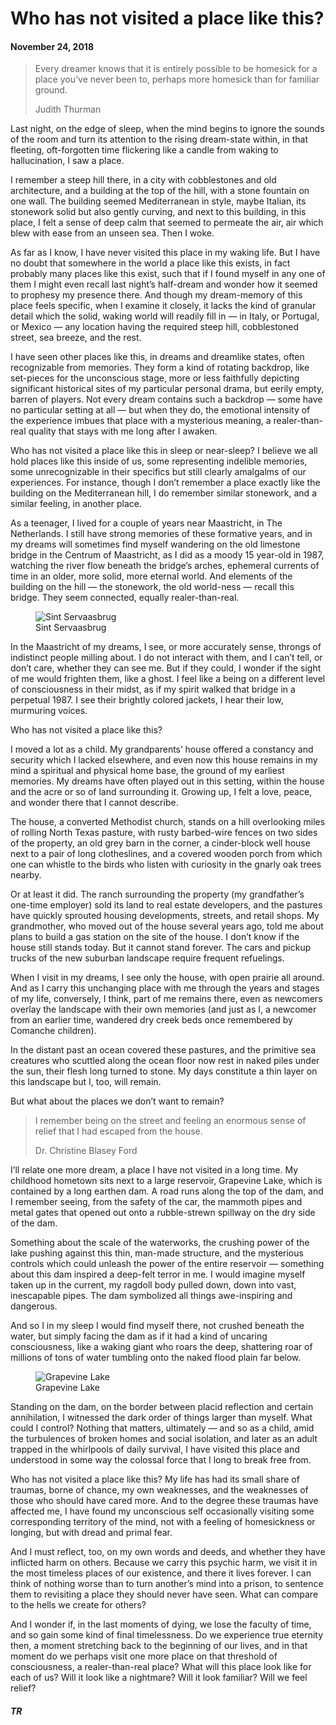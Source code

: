# Who has not visited a place like this?

#### November 24, 2018

<blockquote>
<p>Every dreamer knows that it is entirely possible to be homesick for a place you’ve never been to, perhaps more homesick than for familiar ground.</p>
<p class="author">Judith Thurman</p>
</blockquote>

Last night, on the edge of sleep, when the mind begins to ignore the sounds of the room and turn its attention to the rising dream-state within, in that fleeting, oft-forgotten time flickering like a candle from waking to hallucination, I saw a place. 

I remember a steep hill there, in a city with cobblestones and old architecture, and a building at the top of the hill, with a stone fountain on one wall. The building seemed Mediterranean in style, maybe Italian, its stonework solid but also gently curving, and next to this building, in this place, I felt a sense of deep calm that seemed to permeate the air, air which blew with ease from an unseen sea. Then I woke.

As far as I know, I have never visited this place in my waking life. But I have no doubt that somewhere in the world a place like this exists, in fact probably many places like this exist, such that if I found myself in any one of them I might even recall last night’s half-dream and wonder how it seemed to prophesy my presence there. And though my dream-memory of this place feels specific, when I examine it closely, it lacks the kind of granular detail which the solid, waking world will readily fill in — in Italy, or Portugal, or Mexico — any location having the required steep hill, cobblestoned street, sea breeze, and the rest. 

I have seen other places like this, in dreams and dreamlike states, often recognizable from memories. They form a kind of rotating backdrop, like set-pieces for the unconscious stage, more or less faithfully depicting significant historical sites of my particular personal drama, but eerily empty, barren of players. Not every dream contains such a backdrop — some have no particular setting at all — but when they do, the emotional intensity of the experience imbues that place with a mysterious meaning, a realer-than-real quality that stays with me long after I awaken. 

Who has not visited a place like this in sleep or near-sleep? I believe we all hold places like this inside of us, some representing indelible memories, some unrecognizable in their specifics but still clearly amalgalms of our experiences. For instance, though I don’t remember a place exactly like the building on the Mediterranean hill, I do remember similar stonework, and a similar feeling, in another place. 

As a teenager, I lived for a couple of years near Maastricht, in The Netherlands. I still have strong memories of these formative years, and in my dreams will sometimes find myself wandering on the old limestone bridge in the Centrum of Maastricht, as I did as a moody 15 year-old in 1987, watching the river flow beneath the bridge’s arches, ephemeral currents of time in an older, more solid, more eternal world. And elements of the building on the hill — the stonework, the old world-ness — recall this bridge. They seem connected, equally realer-than-real.

<figure>
  <img src="/img/Sint_Servaasbrug.jpg" alt="Sint Servaasbrug" />
  <figcaption>Sint Servaasbrug</figcaption>
</figure>

In the Maastricht of my dreams, I see, or more accurately sense, throngs of indistinct people milling about. I do not interact with them, and I can’t tell, or don’t care, whether they can see me. But if they could, I wonder if the sight of me would frighten them, like a ghost. I feel like a being on a different level of consciousness in their midst, as if my spirit walked that bridge in a perpetual 1987. I see their brightly colored jackets, I hear their low, murmuring voices. 

Who has not visited a place like this? 

I moved a lot as a child. My grandparents’ house offered a constancy and security which I lacked elsewhere, and even now this house remains in my mind a spiritual and physical home base, the ground of my earliest memories. My dreams have often played out in this setting, within the house and the acre or so of land surrounding it. Growing up, I felt a love, peace, and wonder there that I cannot describe. 

The house, a converted Methodist church, stands on a hill overlooking miles of rolling North Texas pasture, with rusty barbed-wire fences on two sides of the property, an old grey barn in the corner, a cinder-block well house next to a pair of long clotheslines, and a covered wooden porch from which one can whistle to the birds who listen with curiosity in the gnarly oak trees nearby. 

Or at least it did. The ranch surrounding the property (my grandfather’s one-time employer) sold its land to real estate developers, and the pastures have quickly sprouted housing developments, streets, and retail shops. My grandmother, who moved out of the house several years ago, told me about plans to build a gas station on the site of the house. I don’t know if the house still stands today. But it cannot stand forever. The cars and pickup trucks of the new suburban landscape require frequent refuelings. 

When I visit in my dreams, I see only the house, with open prairie all around. And as I carry this unchanging place with me through the years and stages of my life, conversely, I think, part of me remains there, even as newcomers overlay the landscape with their own memories (and just as I, a newcomer from an earlier time, wandered dry creek beds once remembered by Comanche children). 

In the distant past an ocean covered these pastures, and the primitive sea creatures who scuttled along the ocean floor now rest in naked piles under the sun, their flesh long turned to stone. My days constitute a thin layer on this landscape but I, too, will remain.

But what about the places we don’t want to remain?

<blockquote>
<p>I remember being on the street and feeling an enormous sense of relief that I had escaped from the house.</p>
<p class="author">Dr. Christine Blasey Ford</p>
</blockquote>

I’ll relate one more dream, a place I have not visited in a long time. My childhood hometown sits next to a large reservoir, Grapevine Lake, which is contained by a long earthen dam. A road runs along the top of the dam, and I remember seeing, from the safety of the car, the mammoth pipes and metal gates that opened out onto a rubble-strewn spillway on the dry side of the dam. 

Something about the scale of the waterworks, the crushing power of the lake pushing against this thin, man-made structure, and the mysterious controls which could unleash the power of the entire reservoir — something about this dam inspired a deep-felt terror in me. I would imagine myself taken up in the current, my ragdoll body pulled down, down into vast, inescapable pipes. The dam symbolized all things awe-inspiring and dangerous. 

And so I in my sleep I would find myself there, not crushed beneath the water, but simply facing the dam as if it had a kind of uncaring consciousness, like a waking giant who roars the deep, shattering roar of millions of tons of water tumbling onto the naked flood plain far below. 

<figure>
  <img src="/img/Grapevine_Lake_dam.jpg" alt="Grapevine Lake" />
  <figcaption>Grapevine Lake</figcaption>
</figure>

Standing on the dam, on the border between placid reflection and certain annihilation, I witnessed the dark order of things larger than myself. What could I control? Nothing that matters, ultimately — and so as a child, amid the turbulences of broken homes and social isolation, and later as an adult trapped in the whirlpools of daily survival, I have visited this place and understood in some way the colossal force that I long to break free from.

Who has not visited a place like this? My life has had its small share of traumas, borne of chance, my own weaknesses, and the weaknesses of those who should have cared more. And to the degree these traumas have affected me,  I have found my unconscious self occasionally visiting some corresponding territory of the mind, not with a feeling of homesickness or longing, but with dread and primal fear. 

And I must reflect, too, on my own words and deeds, and whether they have inflicted harm on others. Because we carry this psychic harm, we visit it in the most timeless places of our existence, and there it lives forever. I can think of nothing worse than to turn another’s mind into a prison, to sentence them to revisiting a place they should never have seen. What can compare to the hells we create for others?

And I wonder if, in the last moments of dying, we lose the faculty of time, and so gain some kind of final timelessness. Do we experience true eternity then, a moment stretching back to the beginning of our lives, and in that moment do we perhaps visit one more place on that threshold of consciousness, a realer-than-real place? What will this place look like for each of us? Will it look like a nightmare? Will it look familiar? Will we feel relief? 

##### TR
